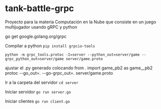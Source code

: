 # tank-battle-grpc
Proyecto para la materia Computación en la Nube que consiste en un juego multijugador usando gRPC y python


go get google.golang.org/grpc

Compilar a python
`pip install grpcio-tools`

`python -m grpc_tools.protoc -I=server --python_out=server/game --grpc_python_out=server/game server/game.proto`

ajustar el .py generado colocando
from . import game_pb2 as game__pb2
protoc --go_out=. --go-grpc_out=. server/game.proto




Ir a la carpeta del servidor
`cd server`

Iniciar servidor
`go run server.go`

Iniciar clientes
`go run client.go`


